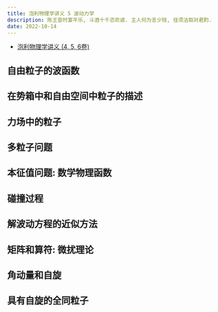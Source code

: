 ```yaml
---
title: 泡利物理学讲义 5 波动力学
description: 陈王昔时宴平乐, 斗酒十千恣欢谑. 主人何为言少钱, 径须沽取对君酌.
date: 2022-10-14
---
```


- [泡利物理学讲义 (4, 5, 6卷)](https://book.douban.com/subject/35192922/)

## 自由粒子的波函数

## 在势箱中和自由空间中粒子的描述

## 力场中的粒子

## 多粒子问题

## 本征值问题: 数学物理函数

## 碰撞过程

## 解波动方程的近似方法

## 矩阵和算符: 微扰理论

## 角动量和自旋

## 具有自旋的全同粒子
